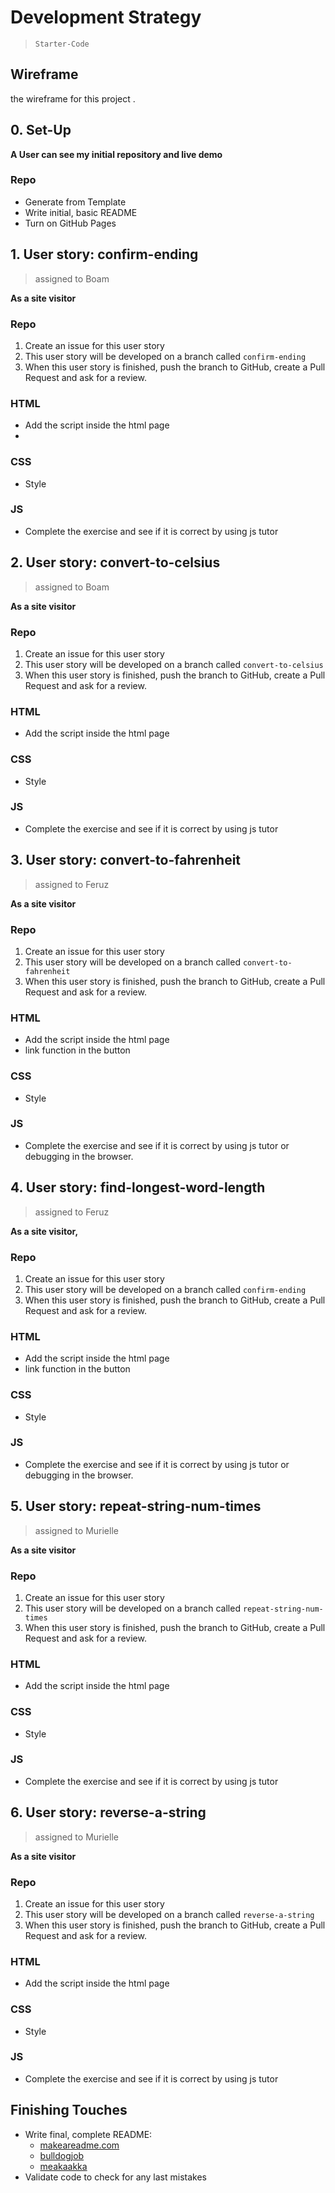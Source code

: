 # Development Strategy

> `Starter-Code`
## Wireframe

<!-- include a wireframe for your project in this repository, and display it here -->
<!-- wireframe.cc is a good site for getting started with wireframes -->

the wireframe for this project []().

## 0. Set-Up

**A User can see my initial repository and live demo**

### Repo

- Generate from Template
- Write initial, basic README
- Turn on GitHub Pages

## 1. User story: confirm-ending

> assigned to Boam

**As a site visitor**

### Repo

1. Create an issue for this user story
2. This user story will be developed on a branch called `confirm-ending`
3. When this user story is finished, push the branch to GitHub, create a Pull Request and ask for a review.

### HTML

- Add the script inside the html page
- 

### CSS

- Style 

### JS
- Complete the exercise and see if it is correct by using js tutor

## 2. User story: convert-to-celsius
> assigned to Boam

**As a site visitor**

### Repo

1. Create an issue for this user story
2. This user story will be developed on a branch called `convert-to-celsius`
3. When this user story is finished, push the branch to GitHub, create a Pull Request and ask for a review.

### HTML

- Add the script inside the html page

### CSS

- Style 

### JS
- Complete the exercise and see if it is correct by using js tutor

## 3. User story: convert-to-fahrenheit

> assigned to Feruz

**As a site visitor**
### Repo

1. Create an issue for this user story
2. This user story will be developed on a branch called `convert-to-fahrenheit`
3. When this user story is finished, push the branch to GitHub, create a Pull Request and ask for a review.

### HTML

- Add the script inside the html page
- link function in the button


### CSS

- Style 

### JS
- Complete the exercise and see if it is correct by using js tutor or debugging in the browser.  

## 4. User story: find-longest-word-length

> assigned to Feruz

**As a site visitor,**

### Repo

1. Create an issue for this user story
2. This user story will be developed on a branch called `confirm-ending`
3. When this user story is finished, push the branch to GitHub, create a Pull Request and ask for a review.

### HTML

- Add the script inside the html page
- link function in the button

### CSS

- Style 

### JS
- Complete the exercise and see if it is correct by using js tutor or debugging in the browser. 

## 5. User story: repeat-string-num-times
> assigned to Murielle

**As a site visitor**

### Repo

1. Create an issue for this user story
2. This user story will be developed on a branch called `repeat-string-num-times`
3. When this user story is finished, push the branch to GitHub, create a Pull Request and ask for a review.

### HTML

- Add the script inside the html page

### CSS

- Style 

### JS
- Complete the exercise and see if it is correct by using js tutor

## 6. User story: reverse-a-string
> assigned to Murielle

**As a site visitor**

### Repo

1. Create an issue for this user story
2. This user story will be developed on a branch called `reverse-a-string`
3. When this user story is finished, push the branch to GitHub, create a Pull Request and ask for a review.

### HTML

- Add the script inside the html page

### CSS

- Style 

### JS
- Complete the exercise and see if it is correct by using js tutor

## Finishing Touches

- Write final, complete README:
  - [makeareadme.com](https://www.makeareadme.com/)
  - [bulldogjob](https://bulldogjob.com/news/449-how-to-write-a-good-readme-for-your-github-project)
  - [meakaakka](https://medium.com/@meakaakka/a-beginners-guide-to-writing-a-kickass-readme-7ac01da88ab3)
- Validate code to check for any last mistakes
